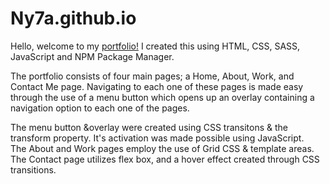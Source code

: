 # Ny7a.github.io

Hello, welcome to my <a href="https://ny7a.github.io/" target="_blank">portfolio!</a>
I created this using HTML, CSS, SASS, JavaScript and NPM Package Manager.

The portfolio consists of four main pages; a Home, About, Work, and Contact Me page. 
Navigating to each one of these pages is made easy through the use of a menu button which opens up an overlay containing a navigation option to each one of the pages. 

The menu button &overlay were created using CSS transitons & the transform property. It's activation was made possible using JavaScript.
<br>The About and Work pages employ the use of Grid CSS & template areas. 
The Contact page utilizes flex box, and a hover effect created through CSS transitions. 
    
